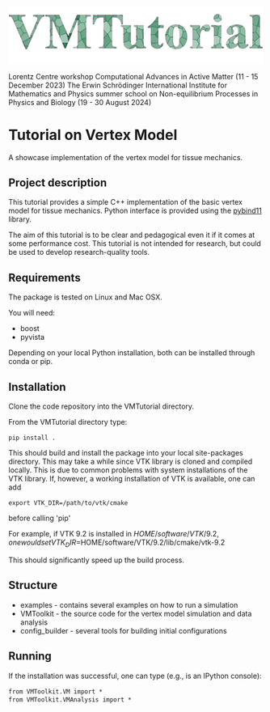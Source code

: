 ![alt text](VMTutorial.png)

Lorentz Centre workshop Computational Advances in Active Matter (11 - 15 December 2023)
The Erwin Schrödinger International Institute for Mathematics and Physics summer school on Non-equilibrium Processes in Physics and Biology
(19 - 30 August 2024)

# Tutorial on Vertex Model

A showcase implementation of the vertex model for tissue mechanics.

## Project description

This tutorial provides a simple C++ implementation of the basic vertex model for tissue mechanics. 
Python interface is provided using the [pybind11](https://github.com/pybind/pybind11) library.

The aim of this tutorial is to be clear and pedagogical even it if it comes at some performance cost. 
This tutorial is not intended for research, but could be used to develop research-quality tools.

## Requirements

The package is tested on Linux and Mac OSX.

You will need:

- boost 
- pyvista 

Depending on your local Python installation, both can be installed through conda or pip.

## Installation

Clone the code repository into the VMTutorial directory.

From the VMTutorial directory type:

```
pip install .
```

This should build and install the package into your local site-packages directory. This may take a while since VTK library is cloned and
compiled locally. This is due to common problems with system installations of the VTK library. If, however, a working installation of VTK 
is available, one can add

```
export VTK_DIR=/path/to/vtk/cmake
```

before calling 'pip'

For example, if VTK 9.2 is installed in $HOME/software/VTK/9.2, one would set VTK_DIR=$HOME/software/VTK/9.2/lib/cmake/vtk-9.2

This should significantly speed up the build process.

## Structure

- examples - contains several examples on how to run a simulation
- VMToolkit - the source code for the vertex model simulation and data analysis
- config_builder - several tools for building initial configurations

## Running 

If the installation was successful, one can type (e.g., is an IPython console):

```
from VMToolkit.VM import *
from VMToolkit.VMAnalysis import *
```
